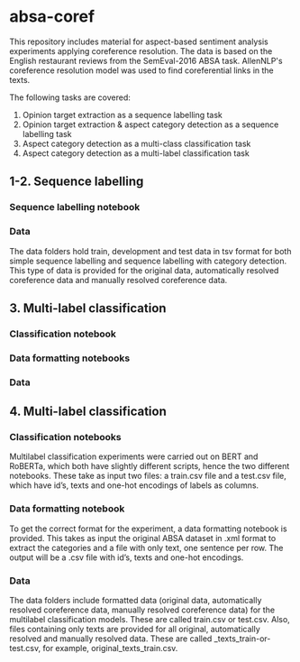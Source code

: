 # absa-coref

This repository includes material for aspect-based sentiment analysis experiments applying coreference resolution. The data is based on the English restaurant reviews from the SemEval-2016 ABSA task. AllenNLP's coreference resolution model was used to find coreferential links in the texts.

The following tasks are covered:

1. Opinion target extraction as a sequence labelling task
2. Opinion target extraction & aspect category detection as a sequence labelling task 
3. Aspect category detection as a multi-class classification task
4. Aspect category detection as a multi-label classification task

## 1-2. Sequence labelling 

### Sequence labelling notebook

### Data
The data folders hold train, development and test data in tsv format for both simple sequence labelling and sequence labelling with category detection. This type of data is provided for the original data, automatically resolved coreference data and manually resolved coreference data.

## 3. Multi-label classification

### Classification notebook

### Data formatting notebooks

### Data

## 4. Multi-label classification

### Classification notebooks
Multilabel classification experiments were carried out on BERT and RoBERTa, which both have slightly different scripts, hence the two different notebooks. These take as input two files: a train.csv file and a test.csv file, which have id’s, texts and one-hot encodings of labels as columns.

### Data formatting notebook
To get the correct format for the experiment, a data formatting notebook is provided. This takes as input the original ABSA dataset in .xml format to extract the categories and a file with only text, one sentence per row. The output will be a .csv file with id’s, texts and one-hot encodings.

### Data
The data folders include formatted data (original data, automatically resolved coreference data, manually resolved coreference data) for the multilabel classification models. These are called train.csv or test.csv. Also, files containing only texts are provided for all original, automatically resolved and manually resolved data. These are called <data-type>_texts_train-or-test.csv, for example, original_texts_train.csv.
